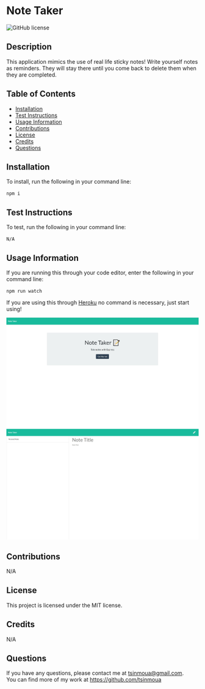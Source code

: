 
# Note Taker
![GitHub license](https://img.shields.io/badge/license-MIT-blue.svg)

## Description 
This application mimics the use of real life sticky notes! Write yourself notes as reminders. They will stay there until you come back to delete them when they are completed.
<!-- What was your motivation? Why did you build this project? (Note: The answer is not "Because it was a homework assignment.") What problem does it solve? What did you learn? What makes your project stand out? -->

## Table of Contents

* [Installation](#installation)
* [Test Instructions](#test%20instructions)
* [Usage Information](#usage%20information)
* [Contributions](#contributions)
* [License](#license)
* [Credits](#credits)
* [Questions](#questions)

## Installation
To install, run the following in your command line:
```
npm i
```
<!-- What are the steps required to install your project? Provide a step-by-step description of how to get the development environment running. -->

## Test Instructions
To test, run the following in your command line:
```
N/A
```
<!-- Go the extra mile and write tests for your application. Then provide examples on how to run them. -->

## Usage Information
If you are running this through your code editor, enter the following in your command line:
```
npm run watch
```

If you are using this through [Heroku](https://fierce-reef-74140.herokuapp.com/) no command is necessary, just start using!

![image](./public/assets/images/home.jpg)
![image](./public/assets/images/notes.jpg)

<!-- Provide instructions and examples for use. Include screenshots as needed.  -->

## Contributions
N/A
<!-- If you created an application or package and would like other developers to contribute it, you will want to add guidelines for how to do so. The [Contributor Covenant](https://www.contributor-covenant.org/) is an industry standard, but you can always write your own. -->

## License
This project is licensed under the MIT license.
<!-- The last section of a good README is a license. This lets other developers know what they can and cannot do with your project. If you need help choosing a license, use [https://choosealicense.com/](https://choosealicense.com/) -->

## Credits
N/A
<!-- List your collaborators, if any, with links to their GitHub profiles.
If you used any third-party assets that require attribution, list the creators with links to their primary web presence in this section.
If you followed tutorials, include links to those here as well. -->

## Questions
If you have any questions, please contact me at tsinmoua@gmail.com.  
You can find more of my work at https://github.com/tsinmoua

<!-- ## Badges
![badmath](https://img.shields.io/github/languages/top/nielsenjared/badmath)

Badges aren't _necessary_, per se, but they demonstrate street cred. Badges let other developers know that you know what you're doing. Check out the badges hosted by [shields.io](https://shields.io/). You may not understand what they all represent now, but you will in time. -->

